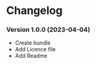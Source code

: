 Changelog
=========

### Version 1.0.0 (2023-04-04)

* Create bundle
* Add Licence file
* Add Readme